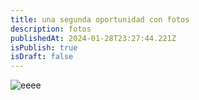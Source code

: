 ```yaml
---
title: una segunda oportunidad con fotos
description: fotos
publishedAt: 2024-01-28T23:27:44.221Z
isPublish: true
isDraft: false
---
```

![eeee](/images/gejkl-cxwaej_rw.png "pavoverde")